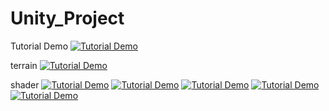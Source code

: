 # Unity_Project

Tutorial Demo
[![Tutorial Demo](https://img.youtube.com/vi/1BVbqHLKkmM/maxresdefault.jpg)](https://youtu.be/1BVbqHLKkmM)



terrain
[![Tutorial Demo](https://img.youtube.com/vi/foPcw3q9s14/sddefault.jpg)](https://youtu.be/foPcw3q9s14)

shader
[![Tutorial Demo](https://img.youtube.com/vi/3dsQ8QNqF7E/sddefault.jpg)](https://youtu.be/3dsQ8QNqF7E)
[![Tutorial Demo](https://img.youtube.com/vi/3dsQ8QNqF7E/0.jpg)](https://youtu.be/3dsQ8QNqF7E)
[![Tutorial Demo](https://img.youtube.com/vi/3dsQ8QNqF7E/1.jpg)](https://youtu.be/3dsQ8QNqF7E)
[![Tutorial Demo](https://img.youtube.com/vi/3dsQ8QNqF7E/2.jpg)](https://youtu.be/3dsQ8QNqF7E)
[![Tutorial Demo](https://img.youtube.com/vi/3dsQ8QNqF7E/3.jpg)](https://youtu.be/3dsQ8QNqF7E)

